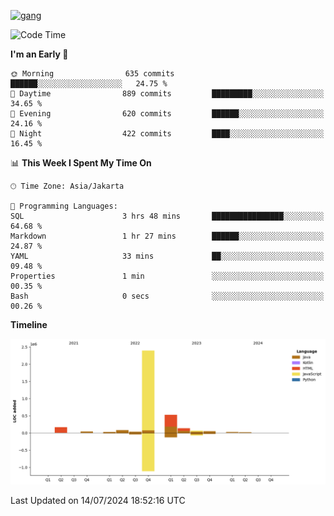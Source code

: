 <!-- [<img src='https://dev.karakun.com/assets/posts/2018-09-16-jc-java-article/3duke_suspects.jpg' alt='java'>](https://github.com/yeahbutstill) -->
[<img src='https://asset-2.tstatic.net/tribunnewswiki/foto/bank/images/Mozart.jpg' alt='gang'>](https://github.com/yeahbutstill)

<!--START_SECTION:waka-->
![Code Time](http://img.shields.io/badge/Code%20Time-2%2C739%20hrs%2052%20mins-blue)

**I'm an Early 🐤** 

```text
🌞 Morning                635 commits         ██████░░░░░░░░░░░░░░░░░░░   24.75 % 
🌆 Daytime                889 commits         █████████░░░░░░░░░░░░░░░░   34.65 % 
🌃 Evening                620 commits         ██████░░░░░░░░░░░░░░░░░░░   24.16 % 
🌙 Night                  422 commits         ████░░░░░░░░░░░░░░░░░░░░░   16.45 % 
```


📊 **This Week I Spent My Time On** 

```text
🕑︎ Time Zone: Asia/Jakarta

💬 Programming Languages: 
SQL                      3 hrs 48 mins       ████████████████░░░░░░░░░   64.68 % 
Markdown                 1 hr 27 mins        ██████░░░░░░░░░░░░░░░░░░░   24.87 % 
YAML                     33 mins             ██░░░░░░░░░░░░░░░░░░░░░░░   09.48 % 
Properties               1 min               ░░░░░░░░░░░░░░░░░░░░░░░░░   00.35 % 
Bash                     0 secs              ░░░░░░░░░░░░░░░░░░░░░░░░░   00.26 % 
```

**Timeline**

![Lines of Code chart](https://raw.githubusercontent.com/yeahbutstill/yeahbutstill/main/assets/bar_graph.png)


 Last Updated on 14/07/2024 18:52:16 UTC
<!--END_SECTION:waka-->
